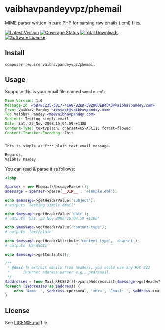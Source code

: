 # vaibhavpandeyvpz/phemail
MIME parser written in pure [PHP](http://www.php.net/) for parsing raw emails (.eml) files.

[![Latest Version](https://img.shields.io/github/release/vaibhavpandeyvpz/phemail.svg?style=flat-square)](https://github.com/vaibhavpandeyvpz/phemail/releases)
[![Coverage Status](https://coveralls.io/repos/github/vaibhavpandeyvpz/phemail/badge.svg?branch=master)](https://coveralls.io/github/vaibhavpandeyvpz/phemail?branch=master)
[![Total Downloads](https://img.shields.io/packagist/dt/vaibhavpandeyvpz/phemail.svg?style=flat-square)](https://packagist.org/packages/vaibhavpandeyvpz/phemail)
[![Software License](https://img.shields.io/badge/license-MIT-brightgreen.svg?style=flat-square)](LICENSE.md)

Install
---
```bash
composer require vaibhavpandeyvpz/phemail
```

Usage
---
Suppose this is your email file named `sample.eml`:

```eml
Mime-Version: 1.0
Message-Id: <6B7EC235-5B17-4CA8-B2B8-39290DEB43A3@vaibhavpandey.com>
From: Vaibhav Pandey <contact@vaibhavpandey.com>
To: Vaibhav Pandey <me@vaibhavpandey.com>
Subject: Testing simple email
Date: Sat, 22 Nov 2008 15:04:59 +1100
Content-Type: text/plain; charset=US-ASCII; format=flowed
Content-Transfer-Encoding: 7bit


This is simple as f*** plain text email message.

Regards,
Vaibhav Pandey
```

You can read & parse it as follows:

```php
<?php

$parser = new Phemail\MessageParser();
$message = $parser->parse(__DIR__ . '/sample.eml');

echo $message->getHeaderValue('subject');
# outputs 'Testing simple email'

echo $message->getHeaderValue('date');
# outputs 'Sat, 22 Nov 2008 15:04:59 +1100'

echo $message->getHeaderValue('content-type');
# outputs 'text/plain'

echo $message->getHeaderAttribute('content-type', 'charset');
# outputs 'US-ASCII'

echo $message->getContents();

/**
 * @desc To extract emails from headers, you could use any RFC 822
 *      internet address parser e.g., pear/mail.
 */
$addresses = (new Mail_RFC822())->parseAddressList($message->getHeaderValue('to'));
foreach ($addresses as $address) {
    echo 'Name: ', $address->personal, '<br>', 'Email: ', $address->mailbox, '@', $address->host;
}
```

License
------
See [LICENSE.md](https://github.com/vaibhavpandeyvpz/phemail/blob/master/LICENSE.md) file.

